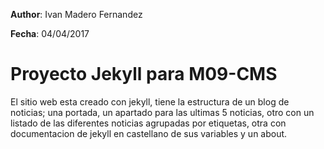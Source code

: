 **Author**: Ivan Madero Fernandez

**Fecha**: 04/04/2017

# Proyecto Jekyll para M09-CMS
El sitio web esta creado con jekyll, tiene la estructura de un blog de noticias; una portada, un apartado para las ultimas 5 noticias, otro con un listado de las diferentes noticias agrupadas por etiquetas, otra con documentacion de jekyll en castellano de sus variables y un about.
